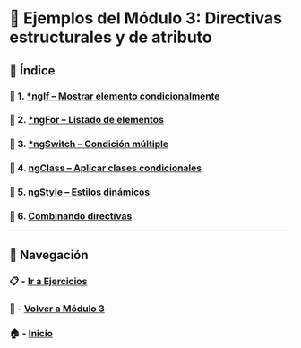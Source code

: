 # 🧪 Ejemplos del Módulo 3: Directivas estructurales y de atributo

## 📌 Índice

### 🧪 1. [*ngIf – Mostrar elemento condicionalmente](./Enunciados/Ejemplo_1.md)
### 🧪 2. [*ngFor – Listado de elementos](./Enunciados/Ejemplo_2.md)
### 🧪 3. [*ngSwitch – Condición múltiple](./Enunciados/Ejemplo_3.md)
### 🧪 4. [ngClass – Aplicar clases condicionales](./Enunciados/Ejemplo_4.md)
### 🧪 5. [ngStyle – Estilos dinámicos](./Enunciados/Ejemplo_5.md)
### 🧪 6. [Combinando directivas](./Enunciados/Ejemplo_6.md)

---

## 🔁 Navegación

### 📋 - [Ir a Ejercicios](../Ejercicios/README.md)

### 📘 - [Volver a Módulo 3](../Modulo_3.md)

### 🏠 - [Inicio](../../../README.md)

